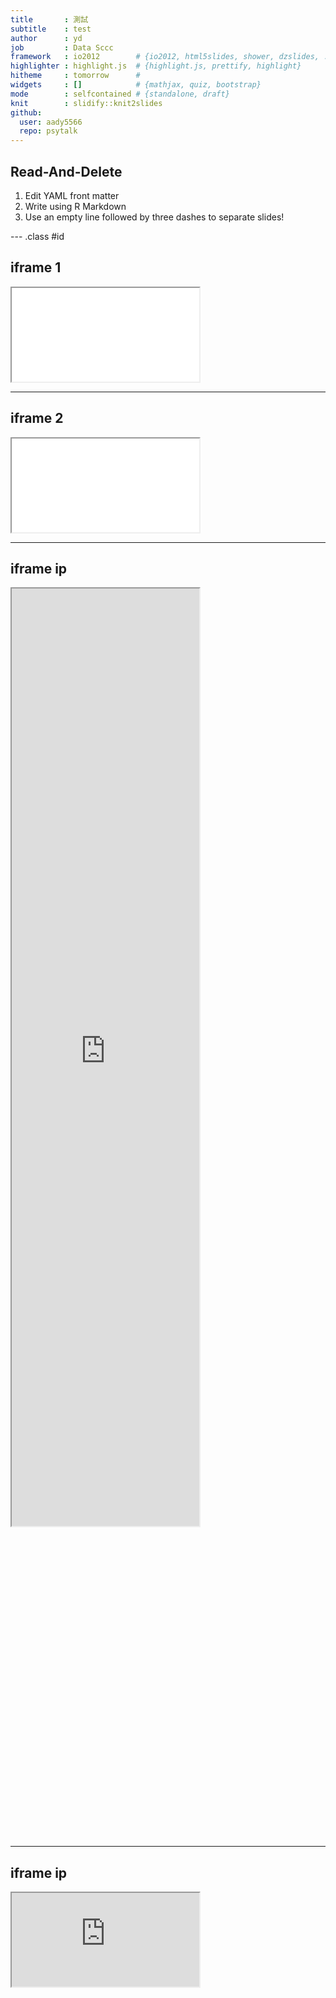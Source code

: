 ```yaml
---
title       : 測試
subtitle    : test
author      : yd
job         : Data Sccc
framework   : io2012        # {io2012, html5slides, shower, dzslides, ...}
highlighter : highlight.js  # {highlight.js, prettify, highlight}
hitheme     : tomorrow      # 
widgets     : []            # {mathjax, quiz, bootstrap}
mode        : selfcontained # {standalone, draft}
knit        : slidify::knit2slides
github: 
  user: aady5566
  repo: psytalk
---
```


## Read-And-Delete

1. Edit YAML front matter
2. Write using R Markdown
3. Use an empty line followed by three dashes to separate slides!

--- .class #id 

## iframe 1
<div class="iframe-rwd">
  <iframe src="./html/bar.html"></iframe>    
</div>

---

## iframe 2
<div class="iframe-rwd">
  <iframe src="./html/barline.html"></iframe>    
</div>

---

## iframe ip
<div style="height:2000px;overflow:scroll">
  <iframe src="http://aady5566.github.io" height=1500px></iframe>  
</div>

---

## iframe ip
<div "iframe-rwd">
  <iframe src="http://aady5566.github.io/timeline/"></iframe>  
</div>




